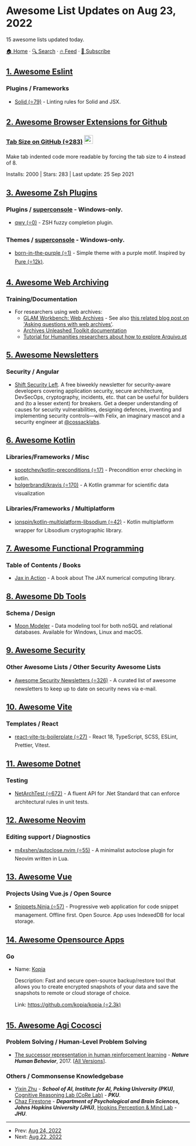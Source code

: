 # Awesome List Updates on Aug 23, 2022

15 awesome lists updated today.

[🏠 Home](/README.md) · [🔍 Search](https://test.trackawesomelist.com/search/) · [🔥 Feed](https://test.trackawesomelist.com/feed.xml) · [📮 Subscribe](https://trackawesomelist.us17.list-manage.com/subscribe?u=d2f0117aa829c83a63ec63c2f&id=36a103854c)



## [1. Awesome Eslint](/content/dustinspecker/awesome-eslint/README.md)

### Plugins / Frameworks

*   [Solid (⭐79)](https://github.com/joshwilsonvu/eslint-plugin-solid) - Linting rules for Solid and JSX.

## [2. Awesome Browser Extensions for Github](/content/stefanbuck/awesome-browser-extensions-for-github/README.md)
### [Tab Size on GitHub (⭐283)](https://github.com/sindresorhus/tab-size-on-github) <a href="https://chrome.google.com/webstore/detail/tab-size-on-github/ofjbgncegkdemndciafljngjbdpfmbkn"><img src="https://raw.githubusercontent.com/alrra/browser-logos/master/src/chrome/chrome_48x48.png" width="24" /></a>

Make tab indented code more readable by forcing the tab size to 4 instead of 8.

Installs: 2000 | Stars: 283 | Last update: 25 Sep 2021

## [3. Awesome Zsh Plugins](/content/unixorn/awesome-zsh-plugins/README.md)

### Plugins / [superconsole](https://github.com/alexchmykhalo/superconsole)   \- Windows-only.

*   [qwy (⭐0)](https://github.com/Ryooooooga/qwy) - ZSH fuzzy completion plugin.

### Themes / [superconsole](https://github.com/alexchmykhalo/superconsole)   \- Windows-only.

*   [born-in-the-purple (⭐1)](https://github.com/LeonardMH/born-in-the-purple) - Simple theme with a purple motif. Inspired by [Pure (⭐12k)](https://github.com/sindresorhus/pure).

## [4. Awesome Web Archiving](/content/iipc/awesome-web-archiving/README.md)

### Training/Documentation

*   For researchers using web archives:
    *   [GLAM Workbench: Web Archives](https://glam-workbench.github.io/web-archives/) - See also [this related blog post on 'Asking questions with web archives'](https://netpreserveblog.wordpress.com/2020/05/28/asking-questions-with-web-archives/).
    *   [Archives Unleashed Toolkit documentation](https://aut.docs.archivesunleashed.org/)
    *   [Tutorial for Humanities researchers about how to explore Arquivo.pt](https://sobre.arquivo.pt/en/tutorial-for-humanities-researchers-about-how-to-use-arquivo-pt/)

## [5. Awesome Newsletters](/content/zudochkin/awesome-newsletters/README.md)

### Security / Angular

*   [Shift Security Left](https://shift-security-left.curated.co/). A free biweekly newsletter for security-aware developers covering application security, secure architecture, DevSecOps, cryptography, incidents, etc. that can be useful for builders and (to a lesser extent) for breakers. Get a deeper understanding of causes for security vulnerabilities, designing defences, inventing and implementing security controls—with Felix, an imaginary mascot and a security engineer at [@cossacklabs](https://twitter.com/cossacklabs).

## [6. Awesome Kotlin](/content/KotlinBy/awesome-kotlin/README.md)

### Libraries/Frameworks / Misc

*   [spoptchev/kotlin-preconditions (⭐17)](https://github.com/spoptchev/kotlin-preconditions) - Precondition error checking in kotlin.
*   [holgerbrandl/kravis (⭐170)](https://github.com/holgerbrandl/kravis) - A Kotlin grammar for scientific data visualization

### Libraries/Frameworks / Multiplatform

*   [ionspin/kotlin-multiplatform-libsodium (⭐42)](https://github.com/ionspin/kotlin-multiplatform-libsodium) - Kotlin multiplatform wrapper for Libsodium cryptographic library.

## [7. Awesome Functional Programming](/content/lucasviola/awesome-functional-programming/README.md)

### Table of Contents / Books

*   [Jax in Action](https://www.manning.com/books/jax-in-action) - A book about The JAX numerical computing library.

## [8. Awesome Db Tools](/content/mgramin/awesome-db-tools/README.md)

### Schema / Design

*   [Moon Modeler](https://www.datensen.com) - Data modeling tool for both noSQL and relational databases. Available for Windows, Linux and macOS.

## [9. Awesome Security](/content/sbilly/awesome-security/README.md)

### Other Awesome Lists / Other Security Awesome Lists

*   [Awesome Security Newsletters (⭐326)](https://github.com/TalEliyahu/awesome-security-newsletters) - A curated list of awesome newsletters to keep up to date on security news via e-mail.

## [10. Awesome Vite](/content/vitejs/awesome-vite/README.md)

### Templates / React

*   [react-vite-ts-boilerplate (⭐27)](https://github.com/choisohyun/react-vite-ts-boilerplate) - React 18, TypeScript, SCSS, ESLint, Prettier, Vitest.

## [11. Awesome Dotnet](/content/quozd/awesome-dotnet/README.md)

### Testing

*   [NetArchTest (⭐672)](https://github.com/BenMorris/NetArchTest) - A fluent API for .Net Standard that can enforce architectural rules in unit tests.

## [12. Awesome Neovim](/content/rockerBOO/awesome-neovim/README.md)

### Editing support / Diagnostics

*   [m4xshen/autoclose.nvim (⭐55)](https://github.com/m4xshen/autoclose.nvim) - A minimalist autoclose plugin for Neovim written in Lua.

## [13. Awesome Vue](/content/vuejs/awesome-vue/README.md)

### Projects Using Vue.js / Open Source

*   [Snippets.Ninja (⭐57)](https://github.com/dd3v/snippets.ninja) - Progressive web application for code snippet management. Offline first. Open Source. App uses IndexedDB for local storage.

## [14. Awesome Opensource Apps](/content/unicodeveloper/awesome-opensource-apps/README.md)

### Go

- Name: [Kopia](https://kopia.io/)

  Description: Fast and secure open-source backup/restore tool that allows you to create encrypted snapshots of your data and save the snapshots to remote or cloud storage of choice.

  Link: [https://github.com/kopia/kopia (⭐2.3k)](https://github.com/kopia/kopia)



## [15. Awesome Agi Cocosci](/content/YuzheSHI/awesome-agi-cocosci/README.md)

### Problem Solving / Human-Level Problem Solving

*   [The successor representation in human reinforcement learning](https://gershmanlab.com/pubs/Momennejad17.pdf) - ***Nature Human Behavior***, 2017. \[[All Versions](https://scholar.google.com/scholar?cluster=7317529612823134939\&hl=en\&as_sdt=0,5)].

### Others / Commonsense Knowledgebase

*   [Yixin Zhu](https://yzhu.io/) - ***School of AI, Institute for AI, Peking University (PKU)***, [Cognitive Reasoning Lab (CoRe Lab)](https://pku.ai/) - ***PKU***.
*   [Chaz Firestone](https://perception.jhu.edu/chaz/) - ***Department of Psychological and Brain Sciences, Johns Hopkins University (JHU)***, [Hopkins Perception & Mind Lab](https://perception.jhu.edu/) - ***JHU***.

---

- Prev: [Aug 24, 2022](/content/2022/08/24/README.md)
- Next: [Aug 22, 2022](/content/2022/08/22/README.md)